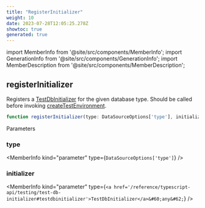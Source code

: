 ```yaml
---
title: "RegisterInitializer"
weight: 10
date: 2023-07-28T12:05:25.278Z
showtoc: true
generated: true
---
```

<!-- This file was generated from the Vendure source. Do not modify. Instead, re-run the "docs:build" script -->
import MemberInfo from '@site/src/components/MemberInfo';
import GenerationInfo from '@site/src/components/GenerationInfo';
import MemberDescription from '@site/src/components/MemberDescription';


## registerInitializer

<GenerationInfo sourceFile="packages/testing/src/initializers/initializers.ts" sourceLine="16" packageName="@vendure/testing" />

Registers a <a href='/reference/typescript-api/testing/test-db-initializer#testdbinitializer'>TestDbInitializer</a> for the given database type. Should be called before invoking
<a href='/reference/typescript-api/testing/create-test-environment#createtestenvironment'>createTestEnvironment</a>.

```ts title="Signature"
function registerInitializer(type: DataSourceOptions['type'], initializer: TestDbInitializer<any>): void
```
Parameters

### type

<MemberInfo kind="parameter" type={`DataSourceOptions['type']`} />

### initializer

<MemberInfo kind="parameter" type={`<a href='/reference/typescript-api/testing/test-db-initializer#testdbinitializer'>TestDbInitializer</a>&#60;any&#62;`} />


